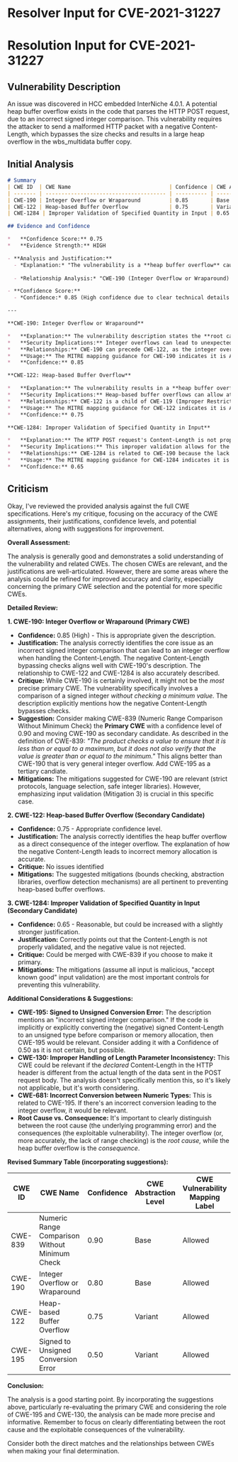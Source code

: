 # Resolver Input for CVE-2021-31227

# Resolution Input for CVE-2021-31227

## Vulnerability Description
An issue was discovered in HCC embedded InterNiche 4.0.1. A potential heap buffer overflow exists in the code that parses the HTTP POST request, due to an incorrect signed integer comparison. This vulnerability requires the attacker to send a malformed HTTP packet with a negative Content-Length, which bypasses the size checks and results in a large heap overflow in the wbs_multidata buffer copy.

## Initial Analysis
```markdown
# Summary
| CWE ID  | CWE Name                               | Confidence | CWE Abstraction Level | CWE Vulnerability Mapping Label | CWE-Vulnerability Mapping Notes |
| ------- | -------------------------------------- | ---------- | --------------------- | ------------------------------- | ------------------------------- |
| CWE-190 | Integer Overflow or Wraparound         | 0.85       | Base                  | Allowed                         | Primary CWE                     |
| CWE-122 | Heap-based Buffer Overflow             | 0.75       | Variant               | Allowed                         | Secondary Candidate             |
| CWE-1284 | Improper Validation of Specified Quantity in Input | 0.65      | Base                  | Allowed                         | Secondary Candidate             |

## Evidence and Confidence

*   **Confidence Score:** 0.75
*   **Evidence Strength:** HIGH

- **Analysis and Justification:**  
  - *Explanation:* "The vulnerability is a **heap buffer overflow** caused by an **incorrect signed integer comparison**. Specifically, a malformed HTTP packet with a negative Content-Length bypasses size checks. The **incorrect signed integer comparison** directly relates to a potential integer overflow when handling the Content-Length. CWE-190 (Integer Overflow or Wraparound) is a base-level CWE that describes this **root cause** well. The **heap buffer overflow** (CWE-122) is a direct result of this **integer overflow**, making it a secondary weakness. The vulnerability description explicitly mentions this bypasses size checks, linking it to CWE-1284 (Improper Validation of Specified Quantity in Input)."
  
  - *Relationship Analysis:* "CWE-190 (Integer Overflow or Wraparound) can precede CWE-122 (Heap-based Buffer Overflow), as the integer overflow leads to an improperly sized buffer being allocated. Also, CWE-190 is related to CWE-1284 because the overflow occurs during the validation of input quantities. CWE-122 is a child of CWE-119 (Improper Restriction of Operations within the Bounds of a Memory Buffer)."

- **Confidence Score:**  
  - *Confidence:* 0.85 (High confidence due to clear technical details and CVE reference summary)

---

**CWE-190: Integer Overflow or Wraparound**

*   **Explanation:** The vulnerability description states the **root cause** is an **incorrect signed integer comparison**. This implies that the code compares a signed integer against some other value and does not properly account for negative values, which can lead to an overflow when calculating buffer sizes. Specifically, the negative Content-Length bypasses the checks. This directly aligns with CWE-190, where a calculation results in a value outside the expected range due to an integer overflow.
*   **Security Implications:** Integer overflows can lead to unexpected behavior in programs, including incorrect memory allocations, which, in this case, results in a **heap buffer overflow**.
*   **Relationships:** CWE-190 can precede CWE-122, as the integer overflow leads to the buffer overflow.
*   **Usage:** The MITRE mapping guidance for CWE-190 indicates it is ALLOWED for this type of vulnerability.
*   **Confidence:** 0.85

**CWE-122: Heap-based Buffer Overflow**

*   **Explanation:** The vulnerability results in a **heap buffer overflow**. The negative Content-Length value bypasses the size checks, leading to an incorrect memory allocation and allowing an attacker to write beyond the boundaries of the buffer allocated on the heap.
*   **Security Implications:** Heap-based buffer overflows can allow attackers to execute arbitrary code or cause a denial of service.
*   **Relationships:** CWE-122 is a child of CWE-119 (Improper Restriction of Operations within the Bounds of a Memory Buffer).
*   **Usage:** The MITRE mapping guidance for CWE-122 indicates it is ALLOWED for this type of vulnerability.
*   **Confidence:** 0.75

**CWE-1284: Improper Validation of Specified Quantity in Input**

*   **Explanation:** The HTTP POST request's Content-Length is not properly validated. A negative value is provided, and the code fails to reject it, leading to the overflow.
*   **Security Implications:** This improper validation allows for the subsequent integer overflow and buffer overflow.
*   **Relationships:** CWE-1284 is related to CWE-190 because the lack of validation directly contributes to the integer overflow.
*   **Usage:** The MITRE mapping guidance for CWE-1284 indicates it is ALLOWED for this type of vulnerability.
*   **Confidence:** 0.65
```

## Criticism
Okay, I've reviewed the provided analysis against the full CWE specifications. Here's my critique, focusing on the accuracy of the CWE assignments, their justifications, confidence levels, and potential alternatives, along with suggestions for improvement.

**Overall Assessment:**

The analysis is generally good and demonstrates a solid understanding of the vulnerability and related CWEs. The chosen CWEs are relevant, and the justifications are well-articulated. However, there are some areas where the analysis could be refined for improved accuracy and clarity, especially concerning the primary CWE selection and the potential for more specific CWEs.

**Detailed Review:**

**1. CWE-190: Integer Overflow or Wraparound (Primary CWE)**

*   **Confidence:** 0.85 (High) - This is appropriate given the description.
*   **Justification:** The analysis correctly identifies the core issue as an incorrect signed integer comparison that can lead to an integer overflow when handling the Content-Length. The negative Content-Length bypassing checks aligns well with CWE-190's description. The relationship to CWE-122 and CWE-1284 is also accurately described.
*   **Critique:** While CWE-190 is certainly involved, it might not be the *most* precise primary CWE.  The vulnerability specifically involves a comparison of a signed integer *without checking a minimum value.* The description explicitly mentions how the negative Content-Length bypasses checks.
*   **Suggestion:** Consider making CWE-839 (Numeric Range Comparison Without Minimum Check) the **Primary CWE** with a confidence level of 0.90 and moving CWE-190 as secondary candidate. As described in the definition of CWE-839: *"The product checks a value to ensure that it is less than or equal to a maximum, but it does not also verify that the value is greater than or equal to the minimum."* This aligns better than CWE-190 that is very general integer overflow. Add CWE-195 as a tertiary candiate.
*   **Mitigations:** The mitigations suggested for CWE-190 are relevant (strict protocols, language selection, safe integer libraries). However, emphasizing input validation (Mitigation 3) is crucial in this specific case.

**2. CWE-122: Heap-based Buffer Overflow (Secondary Candidate)**

*   **Confidence:** 0.75 - Appropriate confidence level.
*   **Justification:** The analysis correctly identifies the heap buffer overflow as a direct consequence of the integer overflow. The explanation of how the negative Content-Length leads to incorrect memory allocation is accurate.
*   **Critique:** No issues identified
*   **Mitigations:** The suggested mitigations (bounds checking, abstraction libraries, overflow detection mechanisms) are all pertinent to preventing heap-based buffer overflows.

**3. CWE-1284: Improper Validation of Specified Quantity in Input (Secondary Candidate)**

*   **Confidence:** 0.65 - Reasonable, but could be increased with a slightly stronger justification.
*   **Justification:** Correctly points out that the Content-Length is not properly validated, and the negative value is not rejected.
*   **Critique:** Could be merged with CWE-839 if you choose to make it primary.
*   **Mitigations:** The mitigations (assume all input is malicious, "accept known good" input validation) are the most important controls for preventing this vulnerability.

**Additional Considerations & Suggestions:**

*   **CWE-195: Signed to Unsigned Conversion Error:** The description mentions an "incorrect signed integer comparison." If the code is implicitly or explicitly converting the (negative) signed Content-Length to an unsigned type before comparison or memory allocation, then CWE-195 would be relevant. Consider adding it with a Confidence of 0.50 as it is not certain, but possible.
*   **CWE-130: Improper Handling of Length Parameter Inconsistency:** This CWE could be relevant if the *declared* Content-Length in the HTTP header is different from the actual length of the data sent in the POST request body. The analysis doesn't specifically mention this, so it's likely not applicable, but it's worth considering.
*   **CWE-681: Incorrect Conversion between Numeric Types:** This is related to CWE-195. If there's an incorrect conversion leading to the integer overflow, it would be relevant.
*   **Root Cause vs. Consequence:** It's important to clearly distinguish between the root cause (the underlying programming error) and the consequences (the exploitable vulnerability). The integer overflow (or, more accurately, the lack of range checking) is the *root cause,* while the heap buffer overflow is the *consequence*.

**Revised Summary Table (incorporating suggestions):**

| CWE ID  | CWE Name                               | Confidence | CWE Abstraction Level | CWE Vulnerability Mapping Label | CWE-Vulnerability Mapping Notes |
| ------- | -------------------------------------- | ---------- | --------------------- | ------------------------------- | ------------------------------- |
| CWE-839 | Numeric Range Comparison Without Minimum Check        | 0.90       | Base                  | Allowed                         | Primary CWE (Root Cause) |
| CWE-190 | Integer Overflow or Wraparound         | 0.80       | Base                  | Allowed                         | Secondary Candidate             |
| CWE-122 | Heap-based Buffer Overflow             | 0.75       | Variant               | Allowed                         | Tertiary Candidate             |
| CWE-195 | Signed to Unsigned Conversion Error             | 0.50      | Variant                  | Allowed                         | Quaternary Candidate |

**Conclusion:**

The analysis is a good starting point. By incorporating the suggestions above, particularly re-evaluating the primary CWE and considering the role of CWE-195 and CWE-130, the analysis can be made more precise and informative. Remember to focus on clearly differentiating between the root cause and the exploitable consequences of the vulnerability.

Consider both the direct matches and the relationships between CWEs
when making your final determination.
        